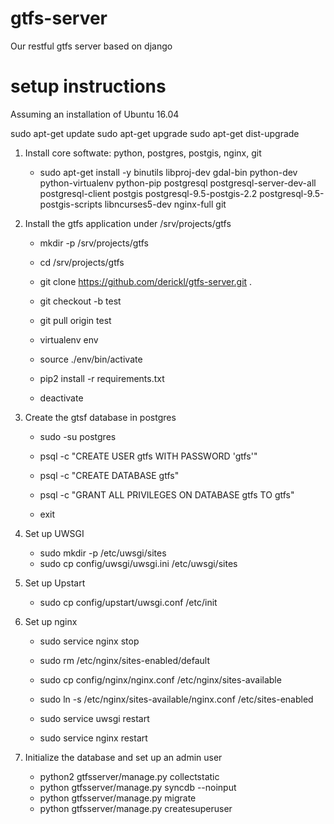 # gtfs-server
Our restful gtfs server based on django

# setup instructions
Assuming an installation of Ubuntu 16.04

sudo apt-get update
sudo apt-get upgrade
sudo apt-get dist-upgrade

1.  Install core softwate: python, postgres, postgis, nginx, git

    - sudo apt-get install -y binutils libproj-dev gdal-bin python-dev python-virtualenv python-pip postgresql postgresql-server-dev-all postgresql-client postgis postgresql-9.5-postgis-2.2 postgresql-9.5-postgis-scripts libncurses5-dev nginx-full git

2.  Install the gtfs application under /srv/projects/gtfs

    - mkdir -p /srv/projects/gtfs
    - cd /srv/projects/gtfs
    - git clone https://github.com/derickl/gtfs-server.git .
    - git checkout -b test
    - git pull origin test
    - virtualenv env
    - source ./env/bin/activate

    - pip2 install -r requirements.txt
    - deactivate

3. Create the gtsf database in postgres

    - sudo -su postgres
    - psql -c "CREATE USER gtfs WITH PASSWORD 'gtfs'"
    - psql -c "CREATE DATABASE gtfs"
    - psql -c "GRANT ALL PRIVILEGES ON DATABASE gtfs TO gtfs"

    - exit

4. Set up UWSGI

    - sudo mkdir -p /etc/uwsgi/sites
    - sudo cp config/uwsgi/uwsgi.ini /etc/uwsgi/sites

5. Set up Upstart
    - sudo cp config/upstart/uwsgi.conf /etc/init

6. Set up nginx
    - sudo service nginx stop
    - sudo rm /etc/nginx/sites-enabled/default
    - sudo cp config/nginx/nginx.conf /etc/nginx/sites-available
    - sudo ln -s /etc/nginx/sites-available/nginx.conf /etc/sites-enabled

    - sudo service uwsgi restart
    - sudo service nginx restart

7. Initialize the database and set up an admin user
    - python2 gtfsserver/manage.py collectstatic
    - python gtfsserver/manage.py syncdb --noinput
    - python gtfsserver/manage.py migrate
    - python gtfsserver/manage.py createsuperuser



